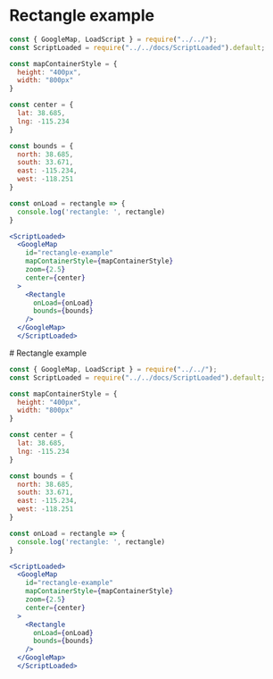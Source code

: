 # Rectangle example

```jsx
const { GoogleMap, LoadScript } = require("../../");
const ScriptLoaded = require("../../docs/ScriptLoaded").default;

const mapContainerStyle = {
  height: "400px",
  width: "800px"
}

const center = {
  lat: 38.685,
  lng: -115.234
}

const bounds = {
  north: 38.685,
  south: 33.671,
  east: -115.234,
  west: -118.251
}

const onLoad = rectangle => {
  console.log('rectangle: ', rectangle)
}

<ScriptLoaded>
  <GoogleMap
    id="rectangle-example"
    mapContainerStyle={mapContainerStyle}
    zoom={2.5}
    center={center}
  >
    <Rectangle
      onLoad={onLoad}
      bounds={bounds}
    />
  </GoogleMap>
  </ScriptLoaded>
```
                                                                                                                                                                                                                                                                                                                                                                                                                                                                                                                                                                                                                                                                                                                                                                                                                                                                                                                                                                                                                                                                                                                                                                                                                                                                                                                                                                                                                                                                                                                                                                                                                                                                                                                                                                                                                                                                                                                                                                                                                                                                                                                                                                                                                                                                                                                                                                                                                                                                                                                                                                                                                                                                                                                                                                                                                                                                                                                                                                                                                                                                                                                                                                                                                                                                                                                                                                                                                                                                                                                                                                                                                                                                                                                                                                                                                                                                                                                                                                                                                                                                                                                                                                                                                                                                                                                                                                                                                                                                                                                                                                                                                                                                                                                                                                                                                                                                                                                                                                                                                                                                                                                                                                                                                                                                                                                                                                                                                                                                                                                                                                                                                                                                                                                                                                                                                                                                                                                                                                                                                                                                                                                                                                                                                                                                                                                                                                                                                                                                                                                                                                                                                                                                                                                                                                                                                                                                                                                                                                                                                                                                                                                                                                                                                                                                                                                                                                                                                                                                                                                                                                                                                                                                                                                                                                                                                                                                                                                                                                                                                                                                                                                                                                                                                                                                                                                                                                                                                                                                                                                                                                                                                                                                                                                                                                                                                                                                                                                                                                                                                                                                                                                                                                                                                                                                                                                                                                                                                                                                                                                                                                                                                                                                                                                                                                                                                                                                                                                                                                                                                                                                                                                                                                                                                                                                                                                                                                                                                                                                                                                                                                                                                                                                                                                                                                                                                                                                                                                                                                                                                                                                                                                                                                                                                                                                                                                                                                                                                                                                                                                                                                                                                                                                                                                                                                                                                                                                                                                                                                                                                                                                                                                                                                                                                                                                                                                                                                                                                                                                                                                                                                                                                                                                                                                                                                                                                                                                                                                                                                                                                                                                                                                                                                                                                                                                                                                                                                                                                                                                                                                                                                                                                                                                                                                                                                                                                                                                                                                                                                                                                                                                                                                                                                                                                                                                                                                                                                                                                                                                                                                                                                                                                                                                                                                               # Rectangle example

```jsx
const { GoogleMap, LoadScript } = require("../../");
const ScriptLoaded = require("../../docs/ScriptLoaded").default;

const mapContainerStyle = {
  height: "400px",
  width: "800px"
}

const center = {
  lat: 38.685,
  lng: -115.234
}

const bounds = {
  north: 38.685,
  south: 33.671,
  east: -115.234,
  west: -118.251
}

const onLoad = rectangle => {
  console.log('rectangle: ', rectangle)
}

<ScriptLoaded>
  <GoogleMap
    id="rectangle-example"
    mapContainerStyle={mapContainerStyle}
    zoom={2.5}
    center={center}
  >
    <Rectangle
      onLoad={onLoad}
      bounds={bounds}
    />
  </GoogleMap>
  </ScriptLoaded>
```
